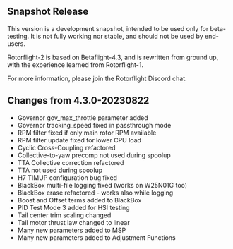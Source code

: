 ## Snapshot Release

This version is a development snapshot, intended to be used only for beta-testing.
It is not fully working nor stable, and should not be used by end-users.

Rotorflight-2 is based on Betaflight-4.3, and is rewritten from ground up,
with the experience learned from Rotorflight-1.

For more information, please join the Rotorflight Discord chat.


## Changes from 4.3.0-20230822

- Governor gov_max_throttle parameter added
- Governor tracking_speed fixed in passthrough mode
- RPM filter fixed if only main rotor RPM available
- RPM filter update fixed for lower CPU load
- Cyclic Cross-Coupling refactored
- Collective-to-yaw precomp not used during spoolup
- TTA Collective correction refactored
- TTA not used during spoolup
- H7 TIMUP configuration bug fixed
- BlackBox multi-file logging fixed (works on W25N01G too)
- BlackBox erase refactored - works also while logging
- Boost and Offset terms added to BlackBox
- PID Test Mode 3 added for HSI testing
- Tail center trim scaling changed
- Tail motor thrust law changed to linear
- Many new parameters added to MSP
- Many new parameters added to Adjustment Functions

